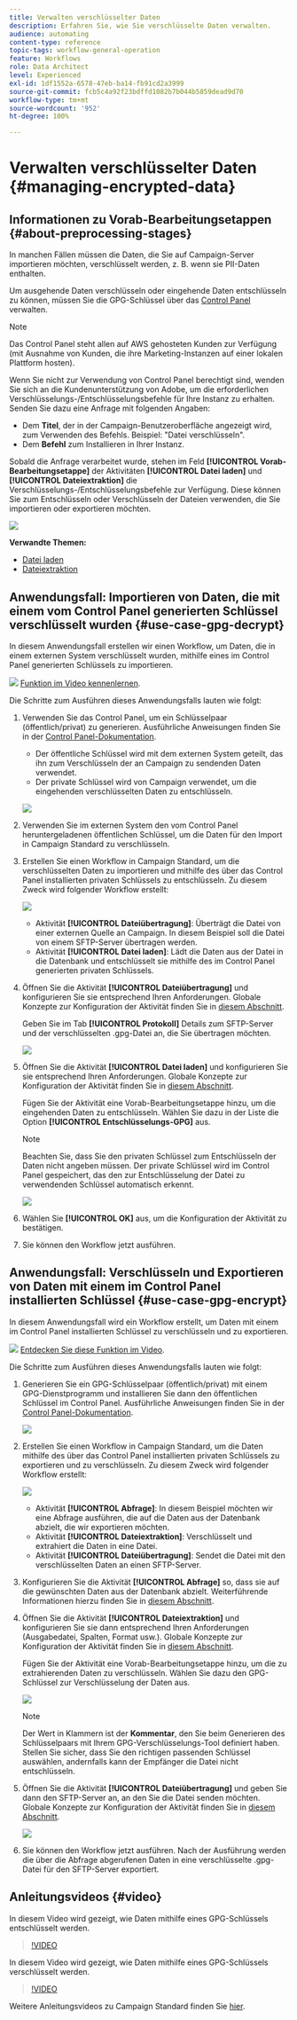 ```yaml
---
title: Verwalten verschlüsselter Daten
description: Erfahren Sie, wie Sie verschlüsselte Daten verwalten.
audience: automating
content-type: reference
topic-tags: workflow-general-operation
feature: Workflows
role: Data Architect
level: Experienced
exl-id: 1df1552a-6578-47eb-ba14-fb91cd2a3999
source-git-commit: fcb5c4a92f23bdffd1082b7b044b5859dead9d70
workflow-type: tm+mt
source-wordcount: '952'
ht-degree: 100%

---
```


# Verwalten verschlüsselter Daten {#managing-encrypted-data}

## Informationen zu Vorab-Bearbeitungsetappen {#about-preprocessing-stages}

In manchen Fällen müssen die Daten, die Sie auf Campaign-Server importieren möchten, verschlüsselt werden, z. B. wenn sie PII-Daten enthalten.

Um ausgehende Daten verschlüsseln oder eingehende Daten entschlüsseln zu können, müssen Sie die GPG-Schlüssel über das [Control Panel](https://experienceleague.adobe.com/docs/control-panel/using/instances-settings/gpg-keys-management.html?lang=de) verwalten.

>[!NOTE]
>
>Das Control Panel steht allen auf AWS gehosteten Kunden zur Verfügung (mit Ausnahme von Kunden, die ihre Marketing-Instanzen auf einer lokalen Plattform hosten).

Wenn Sie nicht zur Verwendung von Control Panel berechtigt sind, wenden Sie sich an die Kundenunterstützung von Adobe, um die erforderlichen Verschlüsselungs-/Entschlüsselungsbefehle für Ihre Instanz zu erhalten. Senden Sie dazu eine Anfrage mit folgenden Angaben:

* Dem **Titel**, der in der Campaign-Benutzeroberfläche angezeigt wird, zum Verwenden des Befehls. Beispiel: &quot;Datei verschlüsseln&quot;.
* Dem **Befehl** zum Installieren in Ihrer Instanz.

Sobald die Anfrage verarbeitet wurde, stehen im Feld **[!UICONTROL Vorab-Bearbeitungsetappe]** der Aktivitäten **[!UICONTROL Datei laden]** und **[!UICONTROL Dateiextraktion]** die Verschlüsselungs-/Entschlüsselungsbefehle zur Verfügung. Diese können Sie zum Entschlüsseln oder Verschlüsseln der Dateien verwenden, die Sie importieren oder exportieren möchten.

![](assets/preprocessing-encryption.png)

**Verwandte Themen:**

* [Datei laden](../../automating/using/load-file.md)
* [Dateiextraktion](../../automating/using/extract-file.md)

## Anwendungsfall: Importieren von Daten, die mit einem vom Control Panel generierten Schlüssel verschlüsselt wurden {#use-case-gpg-decrypt}

In diesem Anwendungsfall erstellen wir einen Workflow, um Daten, die in einem externen System verschlüsselt wurden, mithilfe eines im Control Panel generierten Schlüssels zu importieren.

![](assets/do-not-localize/how-to-video.png) [Funktion im Video kennenlernen](#video).

Die Schritte zum Ausführen dieses Anwendungsfalls lauten wie folgt:

1. Verwenden Sie das Control Panel, um ein Schlüsselpaar (öffentlich/privat) zu generieren. Ausführliche Anweisungen finden Sie in der [Control Panel-Dokumentation](https://experienceleague.adobe.com/docs/control-panel/using/instances-settings/gpg-keys-management.html?lang=de#decrypting-data?lang=de).

   * Der öffentliche Schlüssel wird mit dem externen System geteilt, das ihn zum Verschlüsseln der an Campaign zu sendenden Daten verwendet.
   * Der private Schlüssel wird von Campaign verwendet, um die eingehenden verschlüsselten Daten zu entschlüsseln.

   ![](assets/gpg_generate.png)

1. Verwenden Sie im externen System den vom Control Panel heruntergeladenen öffentlichen Schlüssel, um die Daten für den Import in Campaign Standard zu verschlüsseln.

1. Erstellen Sie einen Workflow in Campaign Standard, um die verschlüsselten Daten zu importieren und mithilfe des über das Control Panel installierten privaten Schlüssels zu entschlüsseln. Zu diesem Zweck wird folgender Workflow erstellt:

   ![](assets/gpg_workflow.png)

   * Aktivität **[!UICONTROL Dateiübertragung]**: Überträgt die Datei von einer externen Quelle an Campaign. In diesem Beispiel soll die Datei von einem SFTP-Server übertragen werden.
   * Aktivität **[!UICONTROL Datei laden]**: Lädt die Daten aus der Datei in die Datenbank und entschlüsselt sie mithilfe des im Control Panel generierten privaten Schlüssels.

1. Öffnen Sie die Aktivität **[!UICONTROL Dateiübertragung]** und konfigurieren Sie sie entsprechend Ihren Anforderungen. Globale Konzepte zur Konfiguration der Aktivität finden Sie in [diesem Abschnitt](../../automating/using/load-file.md).

   Geben Sie im Tab **[!UICONTROL Protokoll]** Details zum SFTP-Server und der verschlüsselten .gpg-Datei an, die Sie übertragen möchten.

   ![](assets/gpg_transfer.png)

1. Öffnen Sie die Aktivität **[!UICONTROL Datei laden]** und konfigurieren Sie sie entsprechend Ihren Anforderungen. Globale Konzepte zur Konfiguration der Aktivität finden Sie in [diesem Abschnitt](../../automating/using/load-file.md).

   Fügen Sie der Aktivität eine Vorab-Bearbeitungsetappe hinzu, um die eingehenden Daten zu entschlüsseln. Wählen Sie dazu in der Liste die Option **[!UICONTROL Entschlüsselungs-GPG]** aus.

   >[!NOTE]
   >
   >Beachten Sie, dass Sie den privaten Schlüssel zum Entschlüsseln der Daten nicht angeben müssen. Der private Schlüssel wird im Control Panel gespeichert, das den zur Entschlüsselung der Datei zu verwendenden Schlüssel automatisch erkennt.

   ![](assets/gpg_load.png)

1. Wählen Sie **[!UICONTROL OK]** aus, um die Konfiguration der Aktivität zu bestätigen.

1. Sie können den Workflow jetzt ausführen.

## Anwendungsfall: Verschlüsseln und Exportieren von Daten mit einem im Control Panel installierten Schlüssel {#use-case-gpg-encrypt}

In diesem Anwendungsfall wird ein Workflow erstellt, um Daten mit einem im Control Panel installierten Schlüssel zu verschlüsseln und zu exportieren.

![](assets/do-not-localize/how-to-video.png) [Entdecken Sie diese Funktion im Video](#video).

Die Schritte zum Ausführen dieses Anwendungsfalls lauten wie folgt:

1. Generieren Sie ein GPG-Schlüsselpaar (öffentlich/privat) mit einem GPG-Dienstprogramm und installieren Sie dann den öffentlichen Schlüssel im Control Panel. Ausführliche Anweisungen finden Sie in der [Control Panel-Dokumentation](https://experienceleague.adobe.com/docs/control-panel/using/instances-settings/gpg-keys-management.html?lang=de#encrypting-data?lang=de).

   ![](assets/gpg_install.png)

1. Erstellen Sie einen Workflow in Campaign Standard, um die Daten mithilfe des über das Control Panel installierten privaten Schlüssels zu exportieren und zu verschlüsseln. Zu diesem Zweck wird folgender Workflow erstellt:

   ![](assets/gpg-workflow-export.png)

   * Aktivität **[!UICONTROL Abfrage]**: In diesem Beispiel möchten wir eine Abfrage ausführen, die auf die Daten aus der Datenbank abzielt, die wir exportieren möchten.
   * Aktivität **[!UICONTROL Dateiextraktion]**: Verschlüsselt und extrahiert die Daten in eine Datei.
   * Aktivität **[!UICONTROL Dateiübertragung]**: Sendet die Datei mit den verschlüsselten Daten an einen SFTP-Server.

1. Konfigurieren Sie die Aktivität **[!UICONTROL Abfrage]** so, dass sie auf die gewünschten Daten aus der Datenbank abzielt. Weiterführende Informationen hierzu finden Sie in [diesem Abschnitt](../../automating/using/query.md).

1. Öffnen Sie die Aktivität **[!UICONTROL Dateiextraktion]** und konfigurieren Sie sie dann entsprechend Ihren Anforderungen (Ausgabedatei, Spalten, Format usw.). Globale Konzepte zur Konfiguration der Aktivität finden Sie in [diesem Abschnitt](../../automating/using/extract-file.md).

   Fügen Sie der Aktivität eine Vorab-Bearbeitungsetappe hinzu, um die zu extrahierenden Daten zu verschlüsseln. Wählen Sie dazu den GPG-Schlüssel zur Verschlüsselung der Daten aus.

   ![](assets/gpg-extract-stage.png)

   >[!NOTE]
   >
   >Der Wert in Klammern ist der **Kommentar**, den Sie beim Generieren des Schlüsselpaars mit Ihrem GPG-Verschlüsselungs-Tool definiert haben. Stellen Sie sicher, dass Sie den richtigen passenden Schlüssel auswählen, andernfalls kann der Empfänger die Datei nicht entschlüsseln.

1. Öffnen Sie die Aktivität **[!UICONTROL Dateiübertragung]** und geben Sie dann den SFTP-Server an, an den Sie die Datei senden möchten. Globale Konzepte zur Konfiguration der Aktivität finden Sie in [diesem Abschnitt](../../automating/using/transfer-file.md).

   ![](assets/gpg-transfer-encrypt.png)

1. Sie können den Workflow jetzt ausführen. Nach der Ausführung werden die über die Abfrage abgerufenen Daten in eine verschlüsselte .gpg-Datei für den SFTP-Server exportiert.

## Anleitungsvideos {#video}

In diesem Video wird gezeigt, wie Daten mithilfe eines GPG-Schlüssels entschlüsselt werden.

>[!VIDEO](https://video.tv.adobe.com/v/35753?quality=12)

In diesem Video wird gezeigt, wie Daten mithilfe eines GPG-Schlüssels verschlüsselt werden.

>[!VIDEO](https://video.tv.adobe.com/v/36380?quality=12)

Weitere Anleitungsvideos zu Campaign Standard finden Sie [hier](https://experienceleague.adobe.com/docs/campaign-standard-learn/tutorials/overview.html?lang=de).
